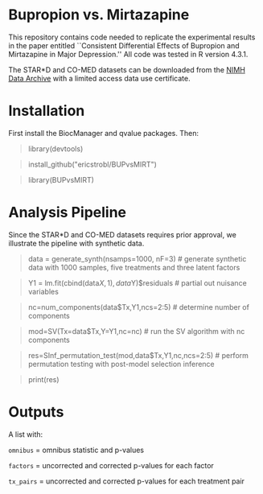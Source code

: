 # Bupropion vs. Mirtazapine
This repository contains code needed to replicate the experimental results in the paper entitled ``Consistent Differential Effects of Bupropion and Mirtazapine in Major Depression.'' All code was tested in R version 4.3.1.

The STAR*D and CO-MED datasets can be downloaded from the [NIMH Data Archive](https://nda.nih.gov/) with a limited access data use certificate. 

# Installation
First install the BiocManager and qvalue packages. Then:

> library(devtools)

> install_github("ericstrobl/BUPvsMIRT")

> library(BUPvsMIRT)

# Analysis Pipeline

Since the STAR*D and CO-MED datasets requires prior approval, we illustrate the pipeline with synthetic data.

> data = generate_synth(nsamps=1000, nF=3) # generate synthetic data with 1000 samples, five treatments and three latent factors

> Y1 = lm.fit(cbind(data$X,1),data$Y)$residuals # partial out nuisance variables

> nc=num_components(data$Tx,Y1,ncs=2:5) # determine number of components

> mod=SV(Tx=data$Tx,Y=Y1,nc=nc) # run the SV algorithm with nc components

> res=SInf_permutation_test(mod,data$Tx,Y1,nc,ncs=2:5) # perform permutation testing with post-model selection inference

> print(res)

# Outputs

A list with:

`omnibus` = omnibus statistic and p-values

`factors` = uncorrected and corrected p-values for each factor

`tx_pairs` = uncorrected and corrected p-values for each treatment pair





